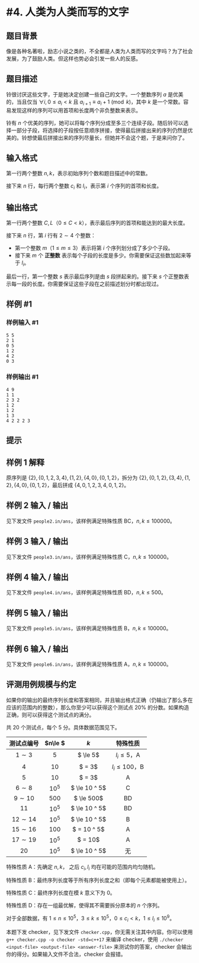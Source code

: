 # #4. 人类为人类而写的文字

## 题目背景

像是各种名著啦，励志小说之类的，不全都是人类为人类而写的文字吗？为了社会发展，为了鼓励人类。但这样也势必会引发一些人的反感。

## 题目描述

铃很讨厌这些文字，于是她决定创建一些自己的文字。一个整数序列 $a$ 是优美的，当且仅当 $\forall i, 0 \le a _ i < k$ 且 $a _ {i + 1} \equiv a _ i + 1 \pmod k$，其中 $k$ 是一个常数。容易发现这样的序列可以用首项和长度两个非负整数来表示。

铃有 $n$ 个优美的序列，她可以将每个序列分成至多三个连续子段。随后铃可以选择一部分子段，将选择的子段按任意顺序拼接，使得最后拼接出来的序列仍然是优美的。铃想使最后拼接出来的序列尽量长，但她并不会这个题，于是来问你了。

## 输入格式

第一行两个整数 $n, k$，表示初始序列个数和题目描述中的常数。

接下来 $n$ 行，每行两个整数 $c _ i$ 和 $l _ i$，表示第 $i$ 个序列的首项和长度。

## 输出格式

第一行两个整数 $C, L$（$0\le C < k$），表示最后序列的首项和能达到的最大长度。

接下来 $n$ 行，第 $i$ 行有 $2 \sim 4$ 个整数：

- 第一个整数 $m$（$1 \le m \le 3$）表示将第 $i$ 个序列划分成了多少个子段。
- 接下来 $m$ 个 **正整数** 表示每个子段的长度是多少。你需要保证这些数加起来等于 $l _ i$。

最后一行，第一个整数 $s$ 表示最后序列是由 $s$ 段拼起来的。接下来 $s$ 个正整数表示每一段的长度。你需要保证这些子段在之前描述划分时都出现过。

## 样例 #1

### 样例输入 #1

```
5 5
2 1
0 5
1 2
4 2
0 3
```

### 样例输出 #1

```
4 9
1 1 
2 3 2 
1 2 
1 2 
1 3 
4 2 2 2 3
```

## 提示

## 样例 1 解释

原序列是 $\{2\}, \{0, 1, 2, 3, 4\}, \{1, 2\}, \{4, 0\}, \{0, 1, 2\}$，拆分为 $\{2\}, \{0, 1, 2\}, \{3, 4\}, \{1, 2\}, \{4, 0\}, \{0, 1, 2\}$，最后拼成 $\{4, 0, 1, 2, 3, 4, 0, 1, 2\}$。

## 样例 2 输入 / 输出

见下发文件 `people2.in/ans`，该样例满足特殊性质 BC，$n, k \le 100000$。


## 样例 3 输入 / 输出

见下发文件 `people3.in/ans`，该样例满足特殊性质 C，$n, k \le 100000$。

## 样例 4 输入 / 输出

见下发文件 `people4.in/ans`，该样例满足特殊性质 BD，$n, k \le 500$。

## 样例 5 输入 / 输出

见下发文件 `people5.in/ans`，该样例满足特殊性质 B，$n, k \le 100000$。

## 样例 6 输入 / 输出

见下发文件 `people6.in/ans`，该样例满足特殊性质 A，$n, k \le 100000$。


## 评测用例规模与约定

如果你的输出的最终序列长度和答案相同，并且输出格式正确（仍输出了那么多在应该的范围内的整数），那么你至少可以获得这个测试点 $20\%$ 的分数。如果构造正确，则可以获得这个测试点的满分。

共 $20$ 个测试点，每个 $5$ 分。具体数据范围见下。

|  测试点编号  | $n\le $  |      $k$      |      特殊性质      |
| :----------: | :------: | :-----------: | :----------------: |
|  $1 \sim 3$  |   $5$    |   $ \le 5$    |  $l _ i \le 5$，A  |
|     $4$      |   $10$   |    $ = 3$     | $l _ i \le 100$，B |
|     $5$      |   $10$   |    $ = 3$     |         A          |
|  $6 \sim 8$  | $10 ^ 5$ | $ \le 10 ^ 5$ |         C          |
| $9 \sim 10$  |  $500$   |  $ \le 500$   |         BD         |
|     $11$     | $10 ^ 5$ | $ \le 10 ^ 5$ |         BD         |
| $12 \sim 14$ | $10 ^ 5$ | $ \le 10 ^ 5$ |         B          |
| $15 \sim 16$ |  $100$   |  $ = 10 ^ 5$  |         A          |
| $17 \sim 19$ | $10 ^ 5$ |    $ = 10$    |         A          |
|     $20$     | $10 ^ 5$ | $ \le 10 ^ 5$ |         无         |

特殊性质 A：先确定 $n, k$， 之后 $c _ i, l _ i$ 均在可能的范围内均匀随机。

特殊性质 B：最终序列长度等于所有序列长度之和（即每个元素都能被使用上）。

特殊性质 C：最终序列长度在模 $k$ 意义下为 $0$。

特殊性质 D：存在一组最优解，使得其不需要拆分原本的 $n$ 个序列。

对于全部数据，有 $1 \le n \le 10 ^ 5$，$3 \le k \le 10 ^ 5$，$0 \le c _ i < k$，$1 \le l _ i \le 10 ^ 9$。

本题下发 checker，见下发文件 `checker.cpp`，你无需关注其中内容。你可以使用 `g++ checker.cpp -o checker -std=c++17` 来编译 checker，使用 `./checker <input-file> <output-file> <answer-file>` 来测试你的答案，checker 会输出你的得分。如果输入文件不合法，checker 会报错。
